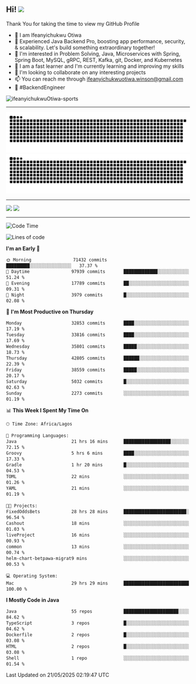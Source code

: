 <!-- BLOG-POST-LIST:START --><!-- BLOG-POST-LIST:END -->

## Hi! <img src="https://media.giphy.com/media/hvRJCLFzcasrR4ia7z/giphy.gif" width="4%"> 

Thank You for taking the time to view my GitHub Profile

- 👋 I am Ifeanyichukwu Otiwa
- 🚀 Experienced Java Backend Pro, boosting app performance, security, & scalability. Let's build something extraordinary together!
- 👀 I'm interested in Problem Solving, Java, Microservices with Spring, Spring Boot, MySQL, gRPC, REST, Kafka, git, Docker, and Kubernetes
- 🌱 I am a fast learner and I'm currently learning and improving my skills
- 💞️ I'm looking to collaborate on any interesting projects
- 📫 You can reach me through ifeanyichukwuotiwa.winson@gmail.com
- 🚀 #BackendEngineer

<p align="left" marginTop="10px"> <img src="https://komarev.com/ghpvc/?username=ifeanyichukwuOtiwa-sports&label=Profile%20views&color=0e75b6&style=for-the-badge" alt="ifeanyichukwuOtiwa-sports" /> </p>

***

<!--🐍📈SNAKEGRAPH / 🌐WEBSITE: https://github.com/Platane/snk -->
![github contribution grid snake animation](https://raw.githubusercontent.com/ifeanyichukwuOtiwa-sports/ifeanyichukwuOtiwa-sports/output/github-contribution-grid-snake-dark.svg#gh-dark-mode-only)![github contribution grid snake animation](https://raw.githubusercontent.com/ifeanyichukwuOtiwa-sports/ifeanyichukwuOtiwa-sports/output/github-contribution-grid-snake.svg#gh-light-mode-only)

***

<p float="left">
  <img float="left" src="https://github-readme-stats.vercel.app/api?username=ifeanyichukwuOtiwa-sports&count_private=true&include_all_commits=true&theme=react&show_icons=true" />
  <img float="right" src="https://github-readme-stats.vercel.app/api/top-langs/?username=ifeanyichukwuOtiwa-sports&layout=compact&show_icons=true&theme=react" /> 
</p>

***



<!--START_SECTION:waka-->
![Code Time](http://img.shields.io/badge/Code%20Time-3%2C705%20hrs%2023%20mins-blue)

![Lines of code](https://img.shields.io/badge/From%20Hello%20World%20I%27ve%20Written-51.6%20million%20lines%20of%20code-blue)

**I'm an Early 🐤** 

```text
🌞 Morning                71432 commits       █████████░░░░░░░░░░░░░░░░   37.37 % 
🌆 Daytime                97939 commits       █████████████░░░░░░░░░░░░   51.24 % 
🌃 Evening                17789 commits       ██░░░░░░░░░░░░░░░░░░░░░░░   09.31 % 
🌙 Night                  3979 commits        █░░░░░░░░░░░░░░░░░░░░░░░░   02.08 % 
```
📅 **I'm Most Productive on Thursday** 

```text
Monday                   32853 commits       ████░░░░░░░░░░░░░░░░░░░░░   17.19 % 
Tuesday                  33816 commits       ████░░░░░░░░░░░░░░░░░░░░░   17.69 % 
Wednesday                35801 commits       █████░░░░░░░░░░░░░░░░░░░░   18.73 % 
Thursday                 42805 commits       ██████░░░░░░░░░░░░░░░░░░░   22.39 % 
Friday                   38559 commits       █████░░░░░░░░░░░░░░░░░░░░   20.17 % 
Saturday                 5032 commits        █░░░░░░░░░░░░░░░░░░░░░░░░   02.63 % 
Sunday                   2273 commits        ░░░░░░░░░░░░░░░░░░░░░░░░░   01.19 % 
```


📊 **This Week I Spent My Time On** 

```text
🕑︎ Time Zone: Africa/Lagos

💬 Programming Languages: 
Java                     21 hrs 16 mins      ██████████████████░░░░░░░   72.15 % 
Groovy                   5 hrs 6 mins        ████░░░░░░░░░░░░░░░░░░░░░   17.33 % 
Gradle                   1 hr 20 mins        █░░░░░░░░░░░░░░░░░░░░░░░░   04.53 % 
TOML                     22 mins             ░░░░░░░░░░░░░░░░░░░░░░░░░   01.26 % 
YAML                     21 mins             ░░░░░░░░░░░░░░░░░░░░░░░░░   01.19 % 

🐱‍💻 Projects: 
FixedOddsBets            28 hrs 28 mins      ████████████████████████░   96.54 % 
Cashout                  18 mins             ░░░░░░░░░░░░░░░░░░░░░░░░░   01.03 % 
liveProject              16 mins             ░░░░░░░░░░░░░░░░░░░░░░░░░   00.93 % 
common                   13 mins             ░░░░░░░░░░░░░░░░░░░░░░░░░   00.74 % 
helm-chart-betpawa-migrat9 mins              ░░░░░░░░░░░░░░░░░░░░░░░░░   00.53 % 

💻 Operating System: 
Mac                      29 hrs 29 mins      █████████████████████████   100.00 % 
```

**I Mostly Code in Java** 

```text
Java                     55 repos            █████████████████████░░░░   84.62 % 
TypeScript               3 repos             █░░░░░░░░░░░░░░░░░░░░░░░░   04.62 % 
Dockerfile               2 repos             █░░░░░░░░░░░░░░░░░░░░░░░░   03.08 % 
HTML                     2 repos             █░░░░░░░░░░░░░░░░░░░░░░░░   03.08 % 
Shell                    1 repo              ░░░░░░░░░░░░░░░░░░░░░░░░░   01.54 % 
```




 Last Updated on 21/05/2025 02:19:47 UTC
<!--END_SECTION:waka-->

<!--
<p align="center">
![trophy](https://github-profile-trophy.vercel.app/?username=ifeanyichukwuOtiwa-sports&theme=onedark) (https://github.com/ryo-ma/github-profile-trophy)
</p>
-->

<!---
ifeanyi-otiwa/ifeanyi-otiwa is a ✨ special ✨ repository because its `README.md` (this file) appears on your GitHub profile.
You can click the Preview link to take a look at your changes.
--->
